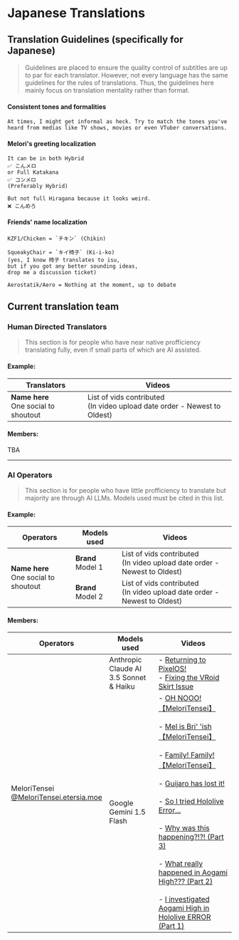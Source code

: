 


# Japanese Translations

## Translation Guidelines (specifically for Japanese)
> Guidelines are placed to ensure the quality control 
> of subtitles are up to par for each translator.
> However, not every language has the same guidelines
> for the rules of translations.
> Thus, the guidelines here mainly focus on
> translation mentality rather than format.

#### Consistent tones and formalities
```
At times, I might get informal as heck. Try to match the tones you've
heard from medias like TV shows, movies or even VTuber conversations.
```

#### Melori's greeting localization
```
It can be in both Hybrid
✅ こんメロ
or Full Katakana
✅ コンメロ
(Preferably Hybrid) 

But not full Hiragana because it looks weird.
❌ こんめろ
```
   
#### Friends' name localization
```
KZF1/Chicken = `チキン` (Chikin)

SqueakyChair = `キイ椅子` (Ki-i-ko)
(yes, I know 椅子 translates to isu, 
but if you got any better sounding ideas,
drop me a discussion ticket)

Aerostatik/Aero = Nothing at the moment, up to debate
```

## Current translation team

### Human Directed Translators

> This section is for people who have near native profficiency
> translating fully, even if small parts of which are AI assisted.


#### Example:

<table class="tg"><thead>
  <tr>
    <th class="tg-dvid">Translators</th>
    <th class="tg-dvid">Videos</th>
  </tr></thead>
<tbody>
  <tr>
    <td class="tg-0pky"><span style="font-weight:bold">Name here</span><br>One social to shoutout</td>
    <td class="tg-0pky">List of vids contributed<br>(In video upload date order - Newest to Oldest)</td>
  </tr>
</tbody>
</table>


#### Members:
TBA
  
 ---

### AI Operators

> This section is for people who have little profficiency to translate
> but majority are through AI LLMs. Models used must be cited in
> this list.

#### Example:

<table class="tg"><thead>
  <tr>
    <th class="tg-dvid">Operators</th>
    <th class="tg-dvid">Models used</th>
    <th class="tg-dvid">Videos</th>
  </tr></thead>
<tbody>
  <tr>
    <td class="tg-0pky" rowspan="2"><span style="font-weight:bold">Name here</span><br>One social to shoutout</td>
    <td class="tg-0pky"><span style="font-weight:bold">Brand </span>Model 1</td>
    <td class="tg-0pky">List of vids contributed<br>(In video upload date order - Newest to Oldest)</td>
  </tr>
  <tr>
    <td class="tg-0pky"><span style="font-weight:bold">Brand</span> Model 2</td>
    <td class="tg-0pky">List of vids contributed<br>(In video upload date order - Newest to Oldest)</td>
  </tr>
</tbody>
</table>


#### Members:

<table><thead>
  <tr>
    <th>Operators</th>
    <th>Models used</th>
    <th>Videos</th>
  </tr></thead>
<tbody>
  <tr>
    <td rowspan="2">MeloriTensei<br><a href="https://bsky.app/profile/meloritensei.etersia.moe">@MeloriTensei.etersia.moe</a><br></td>
    <td>Anthropic Claude AI 3.5 Sonnet &amp; Haiku</td>
    <td>- <a href="https://www.youtube.com/watch?v=05m1Ox_DSfs" target="_blank" rel="noopener noreferrer">Returning to PixelOS!</a><br>- <a href="https://www.youtube.com/watch?v=BsoRgCatm58" target="_blank" rel="noopener noreferrer">Fixing the VRoid Skirt Issue</a><br></td>
  </tr>
  <tr>
    <td>Google Gemini 1.5 Flash</td>
    <td>- <a href="https://youtube.com/shorts/mLMKH26wUMI" target="_blank" rel="noopener noreferrer">OH NOOO!【MeloriTensei】</a><br><br>- <a href="https://youtube.com/shorts/34yhCPFrkuQ" target="_blank" rel="noopener noreferrer">Mel is Bri' 'ish 【MeloriTensei】</a><br><br>- <a href="https://youtube.com/shorts/aDvbl3kJvUo" target="_blank" rel="noopener noreferrer">Family! Family!【MeloriTensei】</a><br><br>- <a href="https://youtube.com/shorts/hzUuo6iLPgc" target="_blank" rel="noopener noreferrer">Guijaro has lost it!</a><br><br>- <a href="https://youtube.com/shorts/0FaqFnmrE6o" target="_blank" rel="noopener noreferrer">So I tried Hololive Error...</a><br><br>- <a href="https://www.youtube.com/watch?v=senZ8TYgOrU" target="_blank" rel="noopener noreferrer">Why was this happening?!?! (Part 3)</a><br><br>- <a href="https://www.youtube.com/watch?v=GdjIlMUBRyU" target="_blank" rel="noopener noreferrer">What really happened in Aogami High??? (Part 2)</a><br><br>- <a href="https://www.youtube.com/watch?v=vipWlzov0GE" target="_blank" rel="noopener noreferrer">I investigated Aogami High in Hololive ERROR (Part 1)</a><br></td>
  </tr>
</tbody></table>
